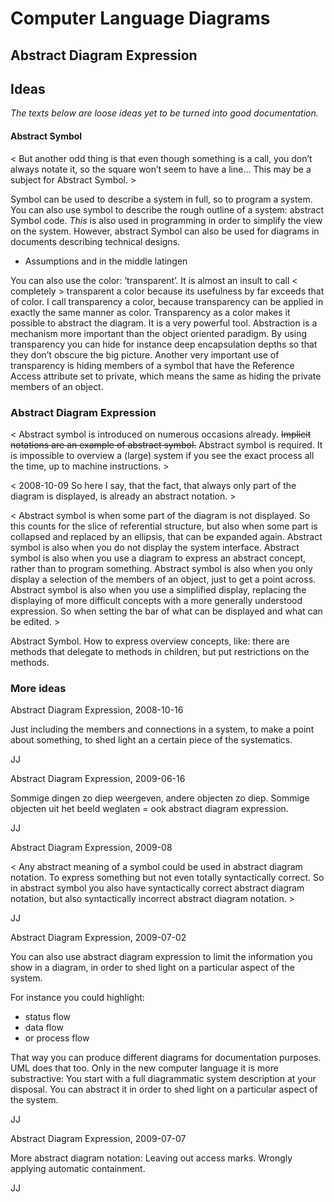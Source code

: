 ﻿Computer Language Diagrams
==========================

Abstract Diagram Expression
---------------------------

## Ideas

*The texts below are loose ideas yet to be turned into good documentation.*

#### Abstract Symbol

<
But another odd thing is that even though something is a call, you don’t always notate it, so the square won’t seem to have a line… This may be a subject for Abstract Symbol.
\>

Symbol can be used to describe a system in full, so to program a system. You can also use symbol to describe the rough outline of a system: abstract Symbol code. *This* is also used in programming in order to simplify the view on the system. However, abstract Symbol can also be used for diagrams in documents describing technical designs.

- Assumptions and in the middle latingen

You can also use the color: ‘transparent’. It is almost an insult to call < completely > transparent a color because its usefulness by far exceeds that of color. I call transparency a color, because transparency can be applied in exactly the same manner as color. Transparency as a color makes it possible to abstract the diagram. It is a very powerful tool. Abstraction is a mechanism more important than the object oriented paradigm. By using transparency you can hide for instance deep encapsulation depths so that they don’t obscure the big picture. Another very important use of transparency is hiding members of a symbol that have the Reference Access attribute set to private, which means the same as hiding the private members of an object.


### Abstract Diagram Expression

< Abstract symbol is introduced on numerous occasions already. ~~Implicit notations are an example of abstract symbol.~~ Abstract symbol is required. It is impossible to overview a (large) system if you see the exact process all the time, up to machine instructions. >

< 2008-10-09  So here I say, that the fact, that always only part of the diagram is displayed, is already an abstract notation. >

< Abstract symbol is when some part of the diagram is not displayed. So this counts for the slice of referential structure, but also when some part is collapsed and replaced by an ellipsis, that can be expanded again. Abstract symbol is also when you do not display the system interface. Abstract symbol is also when you use a diagram to express an abstract concept, rather than to program something. Abstract symbol is also when you only display a selection of the members of an object, just to get a point across. Abstract symbol is also when you use a simplified display, replacing the displaying of more difficult concepts with a more generally understood expression. So when setting the bar of what can be displayed and what can be edited. >

Abstract Symbol. How to express overview concepts, like: there are methods that delegate to methods in children, but put restrictions on the methods.

### More ideas

Abstract Diagram Expression,
2008-10-16

Just including the members and connections in a system,
to make a point about something, to shed light an a certain
piece of the systematics.

JJ


Abstract Diagram Expression,
2009-06-16

Sommige dingen zo diep weergeven, andere objecten zo diep. Sommige objecten uit het beeld weglaten = ook abstract diagram expression.

JJ


Abstract Diagram Expression,
2009-08

< Any abstract meaning of a symbol could be used in abstract diagram notation. To express something but not even totally syntactically correct. So in abstract symbol you also have syntactically correct abstract diagram notation, but also syntactically incorrect abstract diagram notation. >

JJ


Abstract Diagram Expression,
2009-07-02

You can also use abstract diagram expression
to limit the information you show in a diagram,
in order to shed light on a particular aspect of the system.

For instance you could highlight:

- status flow
- data flow 
- or process flow
 
That way you can produce different diagrams for documentation purposes.
UML does that too.
Only in the new computer language it is more substractive:
You start with a full diagrammatic system description at your disposal.
You can abstract it in order to shed light on a particular aspect of the system.

JJ


Abstract Diagram Expression,
2009-07-07

More abstract diagram notation:
Leaving out access marks.
Wrongly applying automatic containment.

JJ
